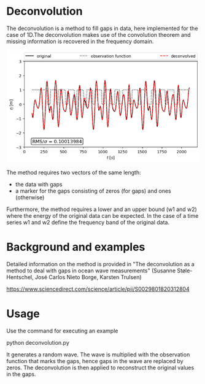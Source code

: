 # Deconvolution

The deconvolution is a method to fill gaps in data, here implemented for the case of 1D.The deconvolution makes use of the convolution theorem and missing information is recovered in the frequency domain.

![Example of gap filling applied](example.png)

The method requires two vectors of the same length: 
- the data with gaps
- a marker for the gaps consisting of zeros (for gaps) and ones (otherwise)

Furthermore, the method requires a lower and an upper bound (w1 and w2) where the energy of the original data can be expected. In the case of a time series w1 and w2 define the frequency band of the original data. 


# Background and examples
Detailed information on the method is provided in 
"The deconvolution as a method to deal with gaps in ocean wave measurements" (Susanne Støle-Hentschel, José Carlos Nieto Borge, Karsten Trulsen)

https://www.sciencedirect.com/science/article/pii/S0029801820312804

# Usage 
Use the command for executing an example

python deconvolution.py

It generates a random wave. The wave is multiplied with the observation function that marks the gaps, hence gaps in the wave are replaced by zeros. The deconvolution is then applied to reconstruct the original values in the gaps. 

